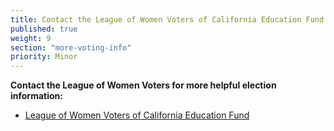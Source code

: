 ```yaml
---
title: Contact the League of Women Voters of California Education Fund
published: true
weight: 9
section: "more-voting-info"
priority: Minor
---
```

**Contact the League of Women Voters for more helpful election information:**   
- [League of Women Voters of California Education Fund](https://cavotes.org/)
